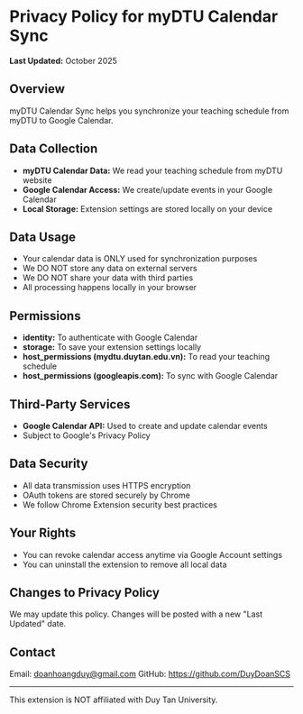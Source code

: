 # Privacy Policy for myDTU Calendar Sync

**Last Updated:** October 2025

## Overview
myDTU Calendar Sync helps you synchronize your teaching schedule from myDTU to Google Calendar.

## Data Collection
- **myDTU Calendar Data:** We read your teaching schedule from myDTU website
- **Google Calendar Access:** We create/update events in your Google Calendar
- **Local Storage:** Extension settings are stored locally on your device

## Data Usage
- Your calendar data is ONLY used for synchronization purposes
- We DO NOT store any data on external servers
- We DO NOT share your data with third parties
- All processing happens locally in your browser

## Permissions
- **identity:** To authenticate with Google Calendar
- **storage:** To save your extension settings locally
- **host_permissions (mydtu.duytan.edu.vn):** To read your teaching schedule
- **host_permissions (googleapis.com):** To sync with Google Calendar

## Third-Party Services
- **Google Calendar API:** Used to create and update calendar events
- Subject to Google's Privacy Policy

## Data Security
- All data transmission uses HTTPS encryption
- OAuth tokens are stored securely by Chrome
- We follow Chrome Extension security best practices

## Your Rights
- You can revoke calendar access anytime via Google Account settings
- You can uninstall the extension to remove all local data

## Changes to Privacy Policy
We may update this policy. Changes will be posted with a new "Last Updated" date.

## Contact
Email: doanhoangduy@gmail.com
GitHub: https://github.com/DuyDoanSCS

---
This extension is NOT affiliated with Duy Tan University.
